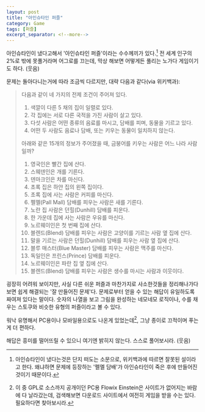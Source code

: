 ```yaml
---
layout: post
title: "아인슈타인 퍼즐"
category: Game
tags: [퍼즐]
excerpt_separator: <!--more-->
---
```


아인슈타인이 냈다고해서 '아인슈타인 퍼즐'이라는 수수께끼가 있다.<!--more-->[^1]
전 세계 인구의 2%로 밖에 못풀거라며 어그로를 끄는데, 막상 해보면 어떻게든 풀리는 노가다 게임이기도 하다. (웃음)

[^1]: 아인슈타인이 냈다는것은 단지 떠도는 소문으로, 위키백과에 따르면 잘못된 설이라고 한다. 왜냐하면 문제에 등장하는 '펠멜 담배'가 아인슈타인이 죽은 후에 만들어진 것이기 때문이다.

문제는 돌아다니는거에 따라 조금씩 다르지만, 대략 다음과 같다(via 위키백과):

> 다음과 같이 네 가지의 전제 조건이 주어져 있다.
>
> 1. 색깔이 다른 5 채의 집이 일렬로 있다.
> 2. 각 집에는 서로 다른 국적을 가진 사람이 살고 있다.
> 3. 다섯 사람은 어떤 종류의 음료를 마시고, 담배를 피며, 동물을 기르고 있다.
> 4. 어떤 두 사람도 음료나 담배, 또는 키우는 동물이 일치하지 않는다.
>
> 아래와 같은 15개의 정보가 주어졌을 때, 금붕어를 키우는 사람은 어느 나라 사람일까?
>
> 1. 영국인은 빨간 집에 산다.
> 2. 스웨덴인은 개를 기른다.
> 3. 덴마크인은 차를 마신다.
> 4. 초록 집은 하얀 집의 왼쪽 집이다.
> 5. 초록 집에 사는 사람은 커피를 마신다.
> 6. 펠멜(Pall Mall) 담배를 피우는 사람은 새를 기른다.
> 7. 노란 집 사람은 던힐(Dunhill) 담배를 피운다.
> 8. 한 가운데 집에 사는 사람은 우유를 마신다.
> 9. 노르웨이인은 첫 번째 집에 산다.
> 10. 블렌드(Blend) 담배를 피우는 사람은 고양이를 기르는 사람 옆 집에 산다.
> 11. 말을 기르는 사람은 던힐(Dunhill) 담배를 피우는 사람 옆 집에 산다.
> 12. 블루 매스터(Blue Master) 담배를 피우는 사람은 맥주를 마신다.
> 13. 독일인은 프린스(Prince) 담배를 피운다.
> 14. 노르웨이인은 파란 집 옆 집에 산다.
> 15. 블렌드(Blend) 담배를 피우는 사람은 생수를 마시는 사람과 이웃이다.

굉장히 어려워 보이지만, 사실 다른 쉬운 퍼즐과 마찬가지로 사소한것들을 정리해나가다보면 쉽게 해결되는 '잘 만들어진 문제'다.
문제로부터 얻을 수 있는 해답이 유일하도록 짜여져 있다는 말이다.
숫자의 나열을 보고 그림을 완성하는 네모네모 로직이나, 수를 채우는 스토쿠와 비슷한 유형의 퍼즐이라고 볼 수 있다.

워낙 유명해서 PC용이나 모바일용으로도 나온게 있었는데[^2], 그냥 종이로 끄적이며 푸는게 더 편하다.

[^2]: 이 중 GPL로 소스까지 공개이던 PC용 Flowix Einstein은 사이트가 없어지는 바람에 다 날라갔는데, 검색해보면 다운로드 사이트에서 여전히 게임을 받을 수는 있다. 필요하다면 찾아보시라.

해답은 흥미를 떨어뜨릴 수 있으니 여기엔 밝히지 않는다.
스스로 풀어보시라. (웃음)
